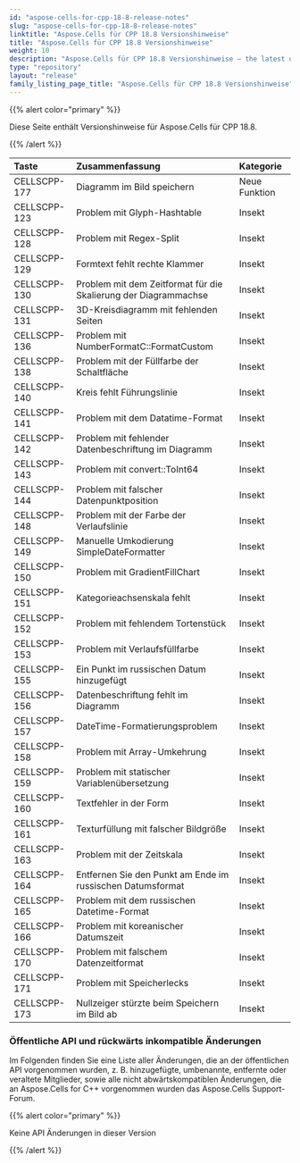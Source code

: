 ```yaml
---
id: "aspose-cells-for-cpp-18-8-release-notes"
slug: "aspose-cells-for-cpp-18-8-release-notes"
linktitle: "Aspose.Cells für CPP 18.8 Versionshinweise"
title: "Aspose.Cells für CPP 18.8 Versionshinweise"
weight: 10
description: "Aspose.Cells für CPP 18.8 Versionshinweise – the latest updates and fixes."
type: "repository"
layout: "release"
family_listing_page_title: "Aspose.Cells für CPP 18.8 Versionshinweise"
---
```

{{% alert color="primary" %}} 

Diese Seite enthält Versionshinweise für Aspose.Cells für CPP 18.8.

{{% /alert %}} 

|**Taste** |**Zusammenfassung** |**Kategorie** |
|:- |:- |:- |
|CELLSCPP-177 |Diagramm im Bild speichern|Neue Funktion|
|CELLSCPP-123 |Problem mit Glyph-Hashtable|Insekt|
|CELLSCPP-128 |Problem mit Regex-Split|Insekt|
|CELLSCPP-129 |Formtext fehlt rechte Klammer|Insekt|
|CELLSCPP-130 |Problem mit dem Zeitformat für die Skalierung der Diagrammachse|Insekt|
|CELLSCPP-131 |3D-Kreisdiagramm mit fehlenden Seiten|Insekt|
|CELLSCPP-136 |Problem mit NumberFormatC::FormatCustom|Insekt|
|CELLSCPP-138 |Problem mit der Füllfarbe der Schaltfläche|Insekt|
|CELLSCPP-140 |Kreis fehlt Führungslinie|Insekt|
|CELLSCPP-141 |Problem mit dem Datatime-Format|Insekt|
|CELLSCPP-142 |Problem mit fehlender Datenbeschriftung im Diagramm|Insekt|
|CELLSCPP-143 |Problem mit convert::ToInt64|Insekt|
|CELLSCPP-144 |Problem mit falscher Datenpunktposition|Insekt|
|CELLSCPP-148 |Problem mit der Farbe der Verlaufslinie|Insekt|
|CELLSCPP-149 |Manuelle Umkodierung SimpleDateFormatter|Insekt|
|CELLSCPP-150 |Problem mit GradientFillChart|Insekt|
|CELLSCPP-151 |Kategorieachsenskala fehlt|Insekt|
|CELLSCPP-152 |Problem mit fehlendem Tortenstück|Insekt|
|CELLSCPP-153 |Problem mit Verlaufsfüllfarbe|Insekt|
|CELLSCPP-155 |Ein Punkt im russischen Datum hinzugefügt|Insekt|
|CELLSCPP-156 |Datenbeschriftung fehlt im Diagramm|Insekt|
|CELLSCPP-157 |DateTime-Formatierungsproblem|Insekt|
|CELLSCPP-158 |Problem mit Array-Umkehrung|Insekt|
|CELLSCPP-159 |Problem mit statischer Variablenübersetzung|Insekt|
|CELLSCPP-160 |Textfehler in der Form|Insekt|
|CELLSCPP-161 |Texturfüllung mit falscher Bildgröße|Insekt|
|CELLSCPP-163 |Problem mit der Zeitskala|Insekt|
|CELLSCPP-164 |Entfernen Sie den Punkt am Ende im russischen Datumsformat|Insekt|
|CELLSCPP-165 |Problem mit dem russischen Datetime-Format|Insekt|
|CELLSCPP-166 |Problem mit koreanischer Datumszeit|Insekt|
|CELLSCPP-170 |Problem mit falschem Datenzeitformat|Insekt|
|CELLSCPP-171 |Problem mit Speicherlecks|Insekt|
|CELLSCPP-173 |Nullzeiger stürzte beim Speichern im Bild ab|Insekt|
### **Öffentliche API und rückwärts inkompatible Änderungen**
Im Folgenden finden Sie eine Liste aller Änderungen, die an der öffentlichen API vorgenommen wurden, z. B. hinzugefügte, umbenannte, entfernte oder veraltete Mitglieder, sowie alle nicht abwärtskompatiblen Änderungen, die an Aspose.Cells for C++ vorgenommen wurden das Aspose.Cells Support-Forum.

{{% alert color="primary" %}} 

Keine API Änderungen in dieser Version

{{% /alert %}}
